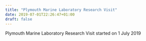 ```yaml
---
title: "Plymouth Marine Laboratory Research Visit"
date: 2019-07-01T22:26:47+01:00
draft: false
---
```

Plymouth Marine Laboratory Research Visit started on 1 July 2019
